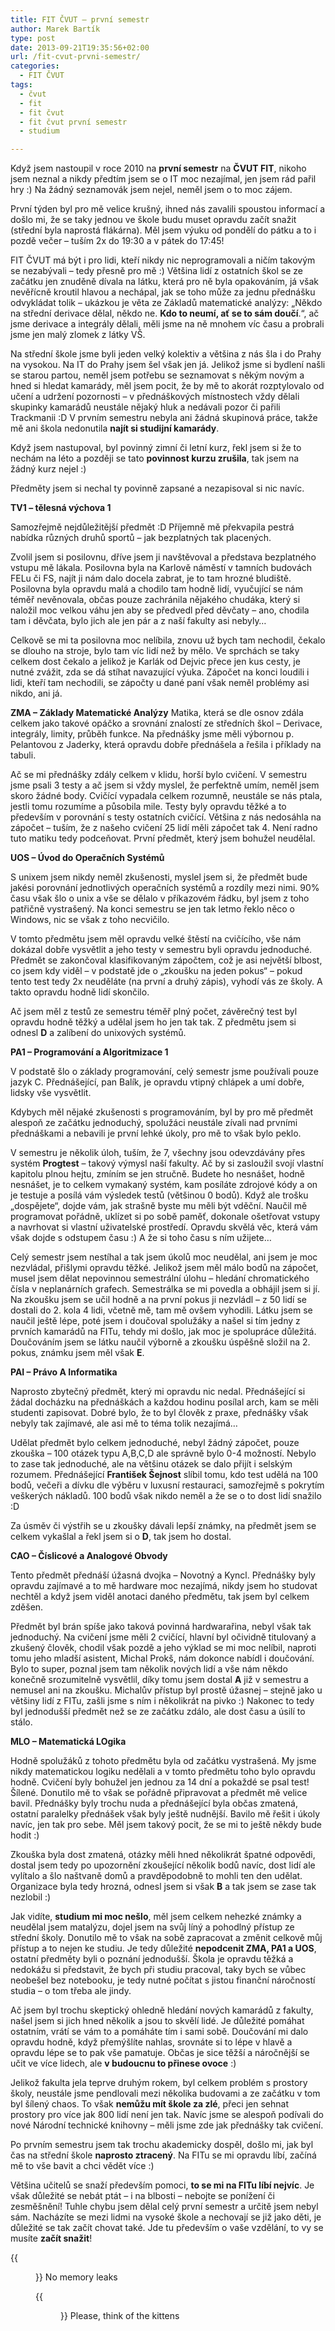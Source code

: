 ```yaml
---
title: FIT ČVUT – první semestr
author: Marek Bartík
type: post
date: 2013-09-21T19:35:56+02:00
url: /fit-cvut-prvni-semestr/
categories:
  - FIT ČVUT
tags:
  - čvut
  - fit
  - fit čvut
  - fit čvut první semestr
  - studium

---
```

Když jsem nastoupil v roce 2010 na **první semestr** na **ČVUT FIT**, nikoho jsem neznal a nikdy předtím jsem se o IT moc nezajímal, jen jsem rád pařil hry :) Na žádný seznamovák jsem nejel, neměl jsem o to moc zájem.

První týden byl pro mě velice krušný, ihned nás zavalili spoustou informací a došlo mi, že se taky jednou ve škole budu muset opravdu začít snažit (střední byla naprostá flákárna). Měl jsem výuku od pondělí do pátku a to i pozdě večer &#8211; tuším 2x do 19:30 a v pátek do 17:45!

FIT ČVUT má být i pro lidi, kteří nikdy nic neprogramovali a ničím takovým se nezabývali &#8211; tedy přesně pro mě :) Většina lidí z ostatních škol se ze začátku jen znuděně dívala na látku, která pro ně byla opakováním, já však nevěřícně kroutil hlavou a nechápal, jak se toho může za jednu přednášku odvykládat tolik &#8211; ukázkou je věta ze Základů matematické analýzy: &#8222;Někdo na střední derivace dělal, někdo ne. **Kdo to neumí, ať se to sám doučí**.&#8220;, ač jsme derivace a integrály dělali, měli jsme na ně mnohem víc času a probrali jsme jen malý zlomek z látky VŠ.

Na střední škole jsme byli jeden velký kolektiv a většina z nás šla i do Prahy na vysokou. Na IT do Prahy jsem šel však jen já. Jelikož jsme si bydlení našli se starou partou, neměl jsem potřebu se seznamovat s někým novým a hned si hledat kamarády, měl jsem pocit, že by mě to akorát rozptylovalo od učení a udržení pozornosti &#8211; v přednáškových místnostech vždy dělali skupinky kamarádů neustále nějaký hluk a nedávali pozor či pařili Trackmanii :D V prvním semestru nebyla ani žádná skupinová práce, takže mě ani škola nedonutila **najít si studijní kamarády**.

Když jsem nastupoval, byl povinný zimní či letní kurz, řekl jsem si že to nechám na léto a později se tato **povinnost kurzu zrušila**, tak jsem na žádný kurz nejel :)

Předměty jsem si nechal ty povinně zapsané a nezapisoval si nic navíc.

**TV1 &#8211; tělesná výchova 1**
  
Samozřejmě nejdůležitější předmět :D Příjemně mě překvapila pestrá nabídka různých druhů sportů &#8211; jak bezplatných tak placených.
  
Zvolil jsem si posilovnu, dříve jsem ji navštěvoval a představa bezplatného vstupu mě lákala. Posilovna byla na Karlově náměstí v tamních budovách FELu či FS, najít ji nám dalo docela zabrat, je to tam hrozné bludiště. Posilovna byla opravdu malá a chodilo tam hodně lidí, vyučující se nám téměř nevěnovala, občas pouze zachránila nějakého chudáka, který si naložil moc velkou váhu jen aby se předvedl před děvčaty &#8211; ano, chodila tam i děvčata, bylo jich ale jen pár a z naší fakulty asi nebyly&#8230;
  
Celkově se mi ta posilovna moc nelíbila, znovu už bych tam nechodil, čekalo se dlouho na stroje, bylo tam víc lidí než by mělo. Ve sprchách se taky celkem dost čekalo a jelikož je Karlák od Dejvic přece jen kus cesty, je nutné zvážit, zda se dá stíhat navazující výuka. Zápočet na konci loudili i lidi, kteří tam nechodili, se zápočty u dané paní však neměl problémy asi nikdo, ani já.

**ZMA &#8211; Základy Matematické Analýzy** 
Matika, která se dle osnov zdála celkem jako takové opáčko a srovnání znalostí ze středních škol &#8211; Derivace, integrály, limity, průběh funkce. Na přednášky jsme měli výbornou p. Pelantovou z Jaderky, která opravdu dobře přednášela a řešila i příklady na tabuli.
  
Ač se mi přednášky zdály celkem v klidu, horší bylo cvičení. V semestru jsme psali 3 testy a ač jsem si vždy myslel, že perfektně umím, neměl jsem skoro žádné body. Cvičící vypadala celkem rozumně, neustále se nás ptala, jestli tomu rozumíme a působila mile. Testy byly opravdu těžké a to především v porovnání s testy ostatních cvičící. Většina z nás nedosáhla na zápočet &#8211; tuším, že z našeho cvičení 25 lidí měli zápočet tak 4. Není radno tuto matiku tedy podceňovat. První předmět, který jsem bohužel neudělal.

**UOS &#8211; Úvod do Operačních Systémů**
  
S unixem jsem nikdy neměl zkušenosti, myslel jsem si, že předmět bude jakési porovnání jednotlivých operačních systémů a rozdíly mezi nimi. 90% času však šlo o unix a vše se dělalo v příkazovém řádku, byl jsem z toho patřičně vystrašený. Na konci semestru se jen tak letmo řeklo něco o Windows, nic se však z toho necvičilo.
  
V tomto předmětu jsem měl opravdu velké štěstí na cvičícího, vše nám dokázal dobře vysvětlit a jeho testy v semestru byli opravdu jednoduché. Předmět se zakončoval klasifikovaným zápočtem, což je asi největší blbost, co jsem kdy viděl &#8211; v podstatě jde o &#8222;zkoušku na jeden pokus&#8220; &#8211; pokud tento test tedy 2x neuděláte (na první a druhý zápis), vyhodí vás ze školy. A takto opravdu hodně lidí skončilo.
  
Ač jsem měl z testů ze semestru téměř plný počet, závěrečný test byl opravdu hodně těžký a udělal jsem ho jen tak tak. Z předmětu jsem si odnesl **D** a zalíbení do unixových systémů.

**PA1 &#8211; Programování a Algoritmizace 1**
  
V podstatě šlo o základy programování, celý semestr jsme používali pouze jazyk C. Přednášející, pan Balík, je opravdu vtipný chlápek a umí dobře, lidsky vše vysvětlit.
  
Kdybych měl nějaké zkušenosti s programováním, byl by pro mě předmět alespoň ze začátku jednoduchý, spolužáci neustále zívali nad prvními přednáškami a nebavili je první lehké úkoly, pro mě to však bylo peklo.
  
V semestru je několik úloh, tuším, že 7, všechny jsou odevzdávány přes systém **Progtest** &#8211; takový výmysl naší fakulty. Ač by si zasloužil svojí vlastní kapitolu plnou hejtu, zmíním se jen stručně. Budete ho nesnášet, hodně nesnášet, je to celkem vymakaný systém, kam posíláte zdrojové kódy a on je testuje a posílá vám výsledek testů (většinou 0 bodů). Když ale trošku &#8222;dospějete&#8220;, dojde vám, jak strašně byste mu měli být vděční. Naučil mě programovat pořádně, uklízet si po sobě paměť, dokonale ošetřovat vstupy a navrhovat si vlastní uživatelské prostředí. Opravdu skvělá věc, která vám však dojde s odstupem času :) A že si toho času s ním užijete&#8230;
  
Celý semestr jsem nestíhal a tak jsem úkolů moc neudělal, ani jsem je moc nezvládal, přišlymi opravdu těžké. Jelikož jsem měl málo bodů na zápočet, musel jsem dělat nepovinnou semestrální úlohu &#8211; hledání chromatického čísla v neplanárních grafech. Semestrálka se mi povedla a obhájil jsem si jí. Na zkoušku jsem se učil hodně a na první pokus ji nezvládl &#8211; z 50 lidí se dostali do 2. kola 4 lidi, včetně mě, tam mě ovšem vyhodili. Látku jsem se naučil ještě lépe, poté jsem i doučoval spolužáky a našel si tím jedny z prvních kamarádů na FITu, tehdy mi došlo, jak moc je spolupráce důležitá. Doučováním jsem se látku naučil výborně a zkoušku úspěšně složil na 2. pokus, známku jsem měl však **E**.

**PAI &#8211; Právo A Informatika**
  
Naprosto zbytečný předmět, který mi opravdu nic nedal. Přednášející si žádal docházku na přednáškách a každou hodinu posílal arch, kam se měli studenti zapisovat. Dobré bylo, že to byl člověk z praxe, přednášky však nebyly tak zajímavé, ale asi mě to téma tolik nezajímá&#8230;
  
Udělat předmět bylo celkem jednoduché, nebyl žádný zápočet, pouze zkouška &#8211; 100 otázek typu A,B,C,D ale správně bylo 0-4 možností. Nebylo to zase tak jednoduché, ale na většinu otázek se dalo přijít i selským rozumem. Přednášející **František Šejnost** slíbil tomu, kdo test udělá na 100 bodů, večeři a dívku dle výběru v luxusní restauraci, samozřejmě s pokrytím veškerých nákladů. 100 bodů však nikdo neměl a že se o to dost lidí snažilo :D
  
Za úsměv či výstřih se u zkoušky dávali lepší známky, na předmět jsem se celkem vykašlal a řekl jsem si o **D**, tak jsem ho dostal.

**CAO &#8211; Číslicové a Analogové Obvody**
  
Tento předmět přednáší úžasná dvojka &#8211; Novotný a Kyncl. Přednášky byly opravdu zajímavé a to mě hardware moc nezajímá, nikdy jsem ho studovat nechtěl a když jsem viděl anotaci daného předmětu, tak jsem byl celkem zděšen.
  
Předmět byl brán spíše jako taková povinná hardwarařina, nebyl však tak jednoduchý. Na cvičení jsme měli 2 cvičící, hlavní byl očividně titulovaný a zkušený člověk, chodil však pozdě a jeho výklad se mi moc nelíbil, naproti tomu jeho mladší asistent, Michal Prokš, nám dokonce nabídl i doučování. Bylo to super, poznal jsem tam několik nových lidí a vše nám někdo konečně srozumitelně vysvětlil, díky tomu jsem dostal **A** již v semestru a nemusel ani na zkoušku. Michalův přístup byl prostě úžasnej &#8211; stejně jako u většiny lidí z FITu, zašli jsme s ním i několikrát na pivko :) Nakonec to tedy byl jednodušší předmět než se ze začátku zdálo, ale dost času a úsilí to stálo.

**MLO &#8211; Matematická LOgika**
  
Hodně spolužáků z tohoto předmětu byla od začátku vystrašená. My jsme nikdy matematickou logiku nedělali a v tomto předmětu toho bylo opravdu hodně. Cvičení byly bohužel jen jednou za 14 dní a pokaždé se psal test! Šílené. Donutilo mě to však se pořádně připravovat a předmět mě velice bavil. Přednášky byly trochu nuda a přednášející byla občas zmatená, ostatní paralelky přednášek však byly ještě nudnější. Bavilo mě řešit i úkoly navíc, jen tak pro sebe. Měl jsem takový pocit, že se mi to ještě někdy bude hodit :)
  
Zkouška byla dost zmatená, otázky měli hned několikrát špatné odpovědi, dostal jsem tedy po upozornění zkoušející několik bodů navíc, dost lidí ale vylítalo a šlo naštvaně domů a pravděpodobně to mohli ten den udělat. Organizace byla tedy hrozná, odnesl jsem si však **B** a tak jsem se zase tak nezlobil :)

Jak vidíte, **studium mi moc nešlo**, měl jsem celkem nehezké známky a neudělal jsem matalýzu, dojel jsem na svůj líný a pohodlný přístup ze střední školy. Donutilo mě to však na sobě zapracovat a změnit celkově můj přístup a to nejen ke studiu. Je tedy důležité **nepodcenit ZMA, PA1 a UOS**, ostatní předměty byli o poznání jednodušší. Škola je opravdu těžká a nedokážu si představit, že bych při studiu pracoval, taky bych se vůbec neobešel bez notebooku, je tedy nutné počítat s jistou finanční náročností studia &#8211; o tom třeba ale jindy.

Ač jsem byl trochu skeptický ohledně hledání nových kamarádů z fakulty, našel jsem si jich hned několik a jsou to skvělí lidé. Je důležité pomáhat ostatním, vrátí se vám to a pomáháte tím i sami sobě. Doučování mi dalo opravdu hodně, když přemýšlíte nahlas, srovnáte si to lépe v hlavě a opravdu lépe se to pak vše pamatuje. Občas je sice těžší a náročnější se učit ve více lidech, ale **v budoucnu to přinese ovoce** :)

Jelikož fakulta jela teprve druhým rokem, byl celkem problém s prostory školy, neustále jsme pendlovali mezi několika budovami a ze začátku v tom byl šílený chaos. To však **nemůžu mít škole za zlé**, přeci jen sehnat prostory pro více jak 800 lidí není jen tak. Navíc jsme se alespoň podívali do nové Národní technické knihovny &#8211; měli jsme zde jak přednášky tak cvičení.

Po prvním semestru jsem tak trochu akademicky dospěl, došlo mi, jak byl čas na střední škole **naprosto ztracený**. Na FITu se mi opravdu líbí, začíná mě to vše bavit a chci vědět více :)

Většina učitelů se snaží především pomoci, **to se mi na FITu líbí nejvíc**. Je však důležité se nebát ptát &#8211; i na blbosti &#8211; nebojte se ponížení či zesměšnění! Tuhle chybu jsem dělal celý první semestr a určitě jsem nebyl sám. Nacházíte se mezi lidmi na vysoké škole a nechovají se již jako děti, je důležité se tak začít chovat také. Jde tu především o vaše vzdělání, to vy se musíte **začít snažit**!

{{<figure id="attachment_213" src="https://yahoodka.cz/wp-content/uploads/2013/09/8yb05l-246x300.jpg" alt="FIT ČVUT první semestr - Freddie Mercury a Valgrind no leaks">}}
No memory leaks

{{<figure id="attachment_214" src="https://yahoodka.cz/wp-content/uploads/2013/09/everytimeyoupjc-300x225.jpg" alt="FIT ČVUT - první semestr - Include vector">}}
Please, think of the kittens

 [1]: https://yahoodka.cz/wp-content/uploads/2013/09/8yb05l.jpg
 [2]: https://yahoodka.cz/wp-content/uploads/2013/09/everytimeyoupjc.jpg